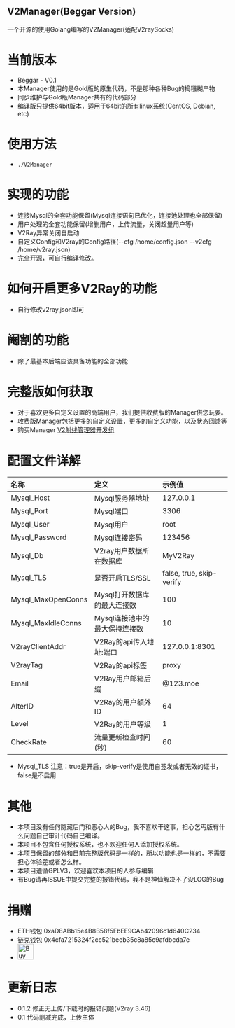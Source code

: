 ## V2Manager(Beggar Version)
一个开源的使用Golang编写的V2Manager(适配V2raySocks)

# 当前版本
* Beggar - V0.1
* 本Manager使用的是Gold版的原生代码，不是那种各种Bug的捣糨糊产物
* 同步维护与Gold版Manager共有的代码部分
* 编译版只提供64bit版本，适用于64bit的所有linux系统(CentOS, Debian, etc)

# 使用方法
* ```./V2Manager```

# 实现的功能
* 连接Mysql的全套功能保留(Mysql连接语句已优化，连接池处理也全部保留)
* 用户处理的全套功能保留(增删用户，上传流量，关闭超量用户等)
* V2Ray异常关闭自启动
* 自定义Config和V2ray的Config路径(--cfg /home/config.json --v2cfg /home/v2ray.json)
* 完全开源，可自行编译修改。

# 如何开启更多V2Ray的功能
* 自行修改v2ray.json即可

# 阉割的功能
* 除了最基本后端应该具备功能的全部功能

# 完整版如何获取
* 对于喜欢更多自定义设置的高端用户，我们提供收费版的Manager供您玩耍。
* 收费版Manager包括更多的自定义设置，更多的自定义功能，以及状态回馈等
* 购买Manager [V2射线管理器开发组](https://t.me/V2rayIsNotGreat)

# 配置文件详解
名称 | 定义 | 示例值
:- | :- | :-
Mysql_Host | Mysql服务器地址 | 127.0.0.1
Mysql_Port | Mysql端口 | 3306
Mysql_User | Mysql用户 | root
Mysql_Password | Mysql连接密码 | 123456
Mysql_Db | V2ray用户数据所在数据库 | MyV2Ray
Mysql_TLS | 是否开启TLS/SSL | false, true, skip-verify
Mysql_MaxOpenConns | Mysql打开数据库的最大连接数 | 100
Mysql_MaxIdleConns | Mysql连接池中的最大保持连接数 | 10
V2rayClientAddr | V2Ray的api传入地址:端口 | 127.0.0.1:8301
V2rayTag | V2Ray的api标签 | proxy
Email | V2Ray用户邮箱后缀 | @123.moe
AlterID | V2Ray的用户额外ID | 64
Level | V2Ray的用户等级 | 1
CheckRate | 流量更新检查时间(秒) | 60

* Mysql_TLS 注意：true是开启，skip-verify是使用自签发或者无效的证书，false是不启用

# 其他
* 本项目没有任何隐藏后门和恶心人的Bug，我不喜欢干这事，担心乞丐版有什么问题自己审计代码自己编译。
* 本项目不包含任何授权系统，也不欢迎任何人添加授权系统。
* 本项目保留的部分和目前完整版代码是一样的，所以功能也是一样的，不需要担心体验差或者怎么样。
* 本项目遵循GPLV3，欢迎喜欢本项目的人参与编辑
* 有Bug请再ISSUE中提交完整的报错代码，我不是神仙解决不了没LOG的Bug

# 捐赠
* ETH钱包 0xaD8ABb15e4B8B58f5FbEE9CAb42096c1d640C234
* 链克钱包 0x4cfa7215324f2cc521beeb35c8a85c9afdbcda7e
* <a href='https://ko-fi.com/U7U7K54E' target='_blank'><img height='36' style='border:0px;height:36px;' src='https://az743702.vo.msecnd.net/cdn/kofi4.png?v=f' border='0' alt='Buy Me a Coffee' /></a>

# 更新日志
* 0.1.2 修正无上传/下载时的报错问题(V2ray 3.46)
* 0.1 代码删减完成，上传主体